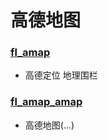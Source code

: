 # 高德地图

### [fl_amap](https://github.com/Wayaer/fl_amap/tree/main/fl_amap)

- 高德定位 地理围栏

### [fl_amap_amap](https://github.com/Wayaer/fl_amap/tree/main/fl_amap_map)

- 高德地图(...)
